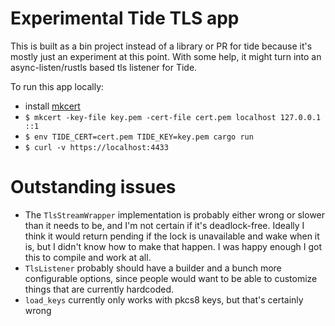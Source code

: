 # Experimental Tide TLS app

This is built as a bin project instead of a library or PR for tide
because it's mostly just an experiment at this point. With some help,
it might turn into an async-listen/rustls based tls listener for Tide.

To run this app locally:
* install [mkcert](https://github.com/FiloSottile/mkcert)
* `$ mkcert -key-file key.pem -cert-file cert.pem localhost 127.0.0.1 ::1`
* `$ env TIDE_CERT=cert.pem TIDE_KEY=key.pem cargo run`
* `$ curl -v https://localhost:4433`

# Outstanding issues

* The `TlsStreamWrapper` implementation is probably either wrong or
  slower than it needs to be, and I'm not certain if it's
  deadlock-free. Ideally I think it would return pending if the lock
  is unavailable and wake when it is, but I didn't know how to make
  that happen. I was happy enough I got this to compile and work at
  all.
* `TlsListener` probably should have a builder and a bunch more
  configurable options, since people would want to be able to
  customize things that are currently hardcoded.
* `load_keys` currently only works with pkcs8 keys, but that's
  certainly wrong

